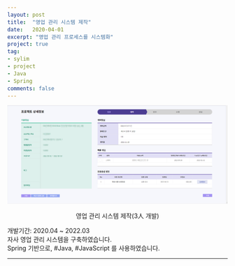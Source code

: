 ```yaml
---
layout: post
title:  "영업 관리 시스템 제작"
date:   2020-04-01
excerpt: "영업 관리 프로세스를 시스템화"
project: true
tag:
- sylim 
- project
- Java
- Spring
comments: false
---
```


![Moon Homepage](/assets/img/pj_erp.png)    
    
<center>영업 관리 시스템 제작(3人 개발)</center>
     
개발기간: 2020.04 ~ 2022.03<br>
자사 영업 관리 시스템을 구축하였습니다.<br>
Spring 기반으로, #Java, #JavaScript 를 사용하였습니다.




---
